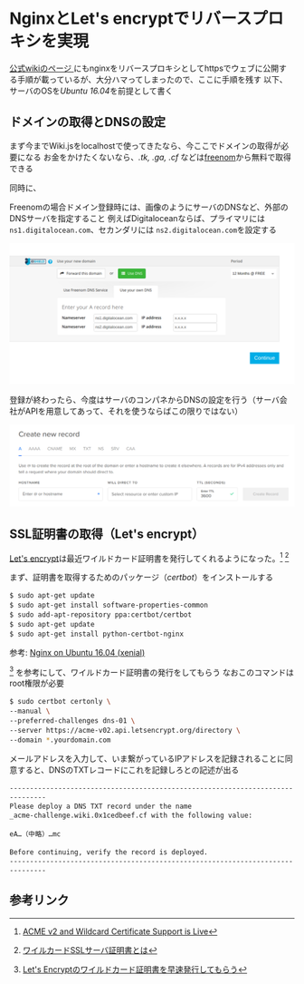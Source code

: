 <!-- TITLE: Wiki.jsをNginxをリバースプロキシにしてhttps化 -->
<!-- SUBTITLE: ワイルドカード証明書ってちょっとかゆいところに手が届かなくありません？-->

# NginxとLet's encryptでリバースプロキシを実現

[公式wikiのページ ](https://docs.requarks.io/wiki/admin-guide/setup-nginx)にもnginxをリバースプロキシとしてhttpsでウェブに公開する手順が載っているが、大分ハマってしまったので、ここに手順を残す
以下、サーバのOSを*Ubuntu 16.04*を前提として書く

## ドメインの取得とDNSの設定

まず今までWiki.jsをlocalhostで使ってきたなら、今ここでドメインの取得が必要になる
お金をかけたくないなら、*.tk, .ga, .cf* などは[freenom](https://www.freenom.com/en/index.html)から無料で取得できる

同時に、

Freenomの場合ドメイン登録時には、画像のようにサーバのDNSなど、外部のDNSサーバを指定すること
例えばDigitaloceanならば、プライマリには `ns1.digitalocean.com`、セカンダリには `ns2.digitalocean.com`を設定する

![Freenom](/uploads/img/freenom.png "Freenom")

登録が終わったら、今度はサーバのコンパネからDNSの設定を行う（サーバ会社がAPIを用意してあって、それを使うならばこの限りではない）

![Digitalocean 01](/uploads/img/Digitalocean01.png "Digitalocean 01")

## SSL証明書の取得（Let's encrypt）

[Let's encrypt](https://letsencrypt.org/)は最近ワイルドカード証明書を発行してくれるようになった。[^100] [^101]




まず、証明書を取得するためのパッケージ（*certbot*）をインストールする

```sh
$ sudo apt-get update
$ sudo apt-get install software-properties-common
$ sudo add-apt-repository ppa:certbot/certbot
$ sudo apt-get update
$ sudo apt-get install python-certbot-nginx 
```

参考: [Nginx on Ubuntu 16.04 (xenial)](https://certbot.eff.org/lets-encrypt/ubuntuxenial-nginx)


[^200] を参考にして、ワイルドカード証明書の発行をしてもらう
なおこのコマンドはroot権限が必要

```sh 
$ sudo certbot certonly \
--manual \
--preferred-challenges dns-01 \
--server https://acme-v02.api.letsencrypt.org/directory \
--domain *.yourdomain.com
```

メールアドレスを入力して、いま繋がっているIPアドレスを記録されることに同意すると、DNSのTXTレコードにこれを記録しろとの記述が出る

```
-------------------------------------------------------------------------------
Please deploy a DNS TXT record under the name
_acme-challenge.wiki.0x1cedbeef.cf with the following value:

eA…（中略）…mc

Before continuing, verify the record is deployed.
-------------------------------------------------------------------------------
```


## 参考リンク
[^100]: [ACME v2 and Wildcard Certificate Support is Live](https://community.letsencrypt.org/t/acme-v2-and-wildcard-certificate-support-is-live/55579)
[^101]: [ワイルカードSSLサーバ証明書とは](https://www.websecurity.symantec.com/ja/jp/theme/ssl-wildcard)
[^200]: [Let's Encryptのワイルドカード証明書を早速発行してもらう](https://narusejun.com/archives/23/)
